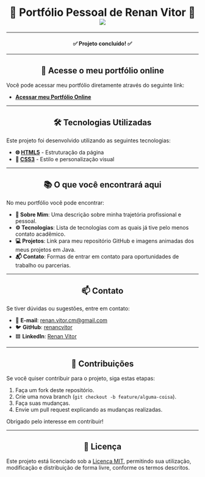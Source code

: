<h1 align="center">🌟 Portfólio Pessoal de Renan Vitor 🌟 <br> <img src="https://img.shields.io/badge/Status-Concluído-green"></h1>

---

<h4 align="center">✅ Projeto concluído! ✅</h4>

---

<h2 align="center">🚀 Acesse o meu portfólio online</h2>

Você pode acessar meu portfólio diretamente através do seguinte link:

- [**Acessar meu Portfólio Online**](https://renancvitor.github.io/portfolio/)

---

<h2 align="center">🛠️ Tecnologias Utilizadas</h2>

Este projeto foi desenvolvido utilizando as seguintes tecnologias:

- **🌐 [HTML5](https://developer.mozilla.org/pt-BR/docs/Web/HTML)** - Estruturação da página
- **🎨 [CSS3](https://developer.mozilla.org/pt-BR/docs/Web/CSS)** - Estilo e personalização visual

---

<h2 align="center">📚 O que você encontrará aqui</h2>

No meu portfólio você pode encontrar:

- **👤 Sobre Mim**: Uma descrição sobre minha trajetória profissional e pessoal.
- **⚙️ Tecnologias**: Lista de tecnologias com as quais já tive pelo menos contato acadêmico.
- **💻 Projetos**: Link para meu repositório GitHub e imagens animadas dos meus projetos em Java.
- **📬 Contato**: Formas de entrar em contato para oportunidades de trabalho ou parcerias.

---

<h2 align="center">📫 Contato</h2>

Se tiver dúvidas ou sugestões, entre em contato:

- 📧 **E-mail**: [renan.vitor.cm@gmail.com](mailto:renan.vitor.cm@gmail.com)
- 🐦 **GitHub**: [renancvitor](https://github.com/renancvitor)
- 🟦 **LinkedIn**: [Renan Vitor](https://www.linkedin.com/in/renan-vitor-developer/)

---

<h2 align="center">🤝 Contribuições</h2>

Se você quiser contribuir para o projeto, siga estas etapas:

1. Faça um fork deste repositório.
2. Crie uma nova branch (`git checkout -b feature/alguma-coisa`).
3. Faça suas mudanças.
4. Envie um pull request explicando as mudanças realizadas.

Obrigado pelo interesse em contribuir!

---

<h2 align="center">📄 Licença</h2>

Este projeto está licenciado sob a [Licença MIT](LICENSE), permitindo sua utilização, modificação e distribuição de forma livre, conforme os termos descritos.
